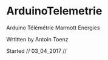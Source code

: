 # ArduinoTelemetrie

Arduino Télémétrie Marmott Energies

Wrtitten by Antoin Toenz


Started //  03_04_2017  //

